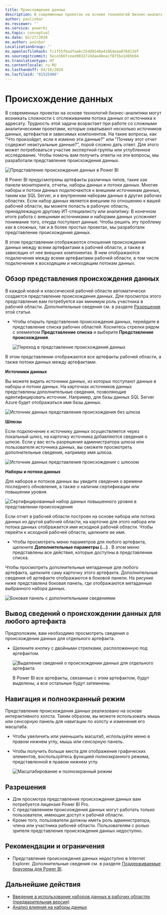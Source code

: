 ```yaml
---
title: Происхождение данных
description: В современных проектах на основе технологий бизнес-аналитики одной из основных проблем для большинства заказчиков является отслеживание потока данных от источника к адресату.
author: paulinbar
ms.reviewer: ''
ms.service: powerbi
ms.topic: conceptual
ms.date: 02/27/2020
ms.author: painbar
LocalizationGroup: ''
ms.openlocfilehash: fc1f55fbadfaa6c25dd9140a41064eaa876013df
ms.sourcegitcommit: 5ece366fceee9832724dae40eacf8755e1d85b04
ms.translationtype: HT
ms.contentlocale: ru-RU
ms.lasthandoff: 04/16/2020
ms.locfileid: "81525406"
---
```

# <a name="data-lineage"></a>Происхождение данных
В современных проектах на основе технологий бизнес-аналитики могут возникать сложности с отслеживанием потока данных от источника к адресату. Трудность этой задачи возрастает при работе со сложными аналитическими проектами, которые охватывают несколько источников данных, артефактов и зависимых компонентов. На такие вопросы, как "Что произойдет, если я изменю эти данные?" или "Почему этот отчет содержит неактуальные данные?", порой сложно дать ответ. Для этого может потребоваться участие экспертной группы или углубленное исследование. Чтобы помочь вам получить ответы на эти вопросы, мы разработали представление происхождения данных.

![Представление происхождения данных в Power BI](media/service-data-lineage/service-data-lineage-view.png)
 
В Power BI предусмотрены артефакты различных типов, такие как панели мониторинга, отчеты, наборы данных и потоки данных. Многие наборы и потоки данных подключаются к внешним источникам данных, таким как SQL Server, и к внутренним наборам данных в других рабочих областях. Если набор данных является внешним по отношению к вашей рабочей области, вы можете попасть в рабочую область, принадлежащую другому ИТ-специалисту или аналитику. В конечном итоге работа с внешними источниками и наборами данных усложняет понимание того, откуда поступают данные. Чтобы решить эту проблему как в сложных, так и в более простых проектах, мы разработали представление происхождения данных.

В этом представлении отображаются отношения происхождения данных между всеми артефактами в рабочей области, а также в зависящих от нее внешних компонентах. В нем отображаются подключения между всеми артефактами рабочей области, в том числе подключения к восходящим и нисходящим потокам данных.

## <a name="explore-lineage-view"></a>Обзор представления происхождения данных

В каждой новой и классической рабочей области автоматически создается представление происхождения данных. Для просмотра этого представления вам потребуется как минимум роль участника в рабочей области. Дополнительные сведения см. в разделе [Разрешения](#permissions) этой статьи.

* Чтобы открыть представление происхождения данных, перейдите в представление списка рабочих областей. Коснитесь стрелки рядом с элементом **Представление списка** и выберите **Представление происхождения**.

   ![Переход в представление происхождения данных](media/service-data-lineage/service-data-lineage-view-select.png)

В этом представлении отображаются все артефакты рабочей области, а также потоки данных между артефактами.

**Источники данных**

Вы можете видеть источники данных, из которых поступают данные в наборы и потоки данных. На карточках источников данных представлены дополнительные сведения, позволяющие идентифицировать источник. Например, для базы данных SQL Server Azure будет отображаться имя базы данных.

![Источник данных представления происхождения без шлюза](media/service-data-lineage/service-data-lineage-data-source-card.png)
 
**Шлюзы**

Если подключение к источнику данных осуществляется через локальный шлюз, на карточку источника добавляются сведения о шлюзе. Если у вас есть разрешения администратора шлюза или пользователя источника данных, вы сможете просмотреть дополнительные сведения, например имя шлюза.

![Источник данных представления происхождения с шлюзом](media/service-data-lineage/service-data-lineage-data-gateway-card.png)

**Наборы и потоки данных**
 
Для наборов и потоков данных вы увидите сведения о времени последнего обновления, а также о наличии сертификации или повышении уровня.

![Сертифицированный набор данных повышенного уровня в представлении происхождения](media/service-data-lineage/service-data-lineage-promoted-certified.png)
 
Если отчет в рабочей области построен на основе набора или потока данных из другой рабочей области, на карточке для этого набора или потока данных отображается имя исходной рабочей области. Чтобы перейти к исходной рабочей области, щелкните ее имя.

* Чтобы просмотреть меню параметров для любого артефакта, щелкните **Дополнительные параметры (...)** . В этом меню представлены все действия, которые доступны в представлении списка.

Чтобы просмотреть дополнительные метаданные для любого артефакта, щелкните саму карточку этого артефакта. Дополнительные сведения об артефакте отображаются в боковой панели. На рисунке ниже представлена боковая панель, где отображаются метаданные выбранного набора данных.

![Боковая панель с дополнительными сведениями](media/service-data-lineage/service-data-lineage-side-pane.png)
 
## <a name="show-lineage-for-any-artifact"></a>Вывод сведений о происхождении данных для любого артефакта 

Предположим, вам необходимо просмотреть сведения о происхождении данных для отдельного артефакта.

* Щелкните кнопку с двойными стрелками, расположенную под артефактом.

   ![Выделение сведений о происхождении данных для отдельного артефакта](media/service-data-lineage/service-data-lineage-specific-artifact.png)

   В Power BI все артефакты, связанные с этим артефактом, будут выделены, а все остальные будут затемнены. 

## <a name="navigation-and-full-screen"></a>Навигация и полноэкранный режим 

Представление происхождения данных реализовано на основе интерактивного холста. Таким образом, вы можете использовать мышь или сенсорную панель для навигации по холсту и изменения его масштаба.

* Чтобы увеличить или уменьшить масштаб, используйте меню в правом нижнем углу, мышь или сенсорную панель.
* Чтобы получить больше места для отображения графических элементов, воспользуйтесь функцией полноэкранного режима, представленной в правом нижнем углу. 

    ![Масштабирование и полноэкранный режим](media/service-data-lineage/service-data-lineage-zoom.png)

## <a name="permissions"></a>Разрешения

* Для просмотра представления происхождения данных вам потребуется лицензия Power BI Pro.
* С представлением происхождения данных могут работать только пользователи, имеющие доступ к рабочей области.
* Кроме того, пользователи должны иметь роль администратора, члена или участника рабочей области. Пользователям с ролью зрителя представление происхождения данных недоступно.


## <a name="considerations-and-limitations"></a>Рекомендации и ограничения

- Представление происхождения данных недоступно в Internet Explorer. Дополнительные сведения см. в разделе [Поддерживаемые браузеры для Power BI](../power-bi-browsers.md).

## <a name="next-steps"></a>Дальнейшие действия

* [Введение в использование наборов данных в рабочих областях (предварительная версия)](../service-datasets-across-workspaces.md)
* [Анализ влияния на наборы данных](service-dataset-impact-analysis.md)
